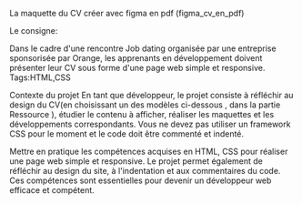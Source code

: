 La maquette du CV créer avec figma en pdf (figma_cv_en_pdf) 

Le consigne:

Dans le cadre d'une rencontre Job dating organisée par une entreprise sponsorisée par Orange, les apprenants en développement  doivent présenter leur CV sous forme d'une page web simple et responsive.
Tags:HTML,CSS

Contexte du projet
En tant que développeur, le projet consiste à réfléchir au design du CV(en choisissant un des modèles ci-dessous , dans la partie Ressource ), étudier le contenu à afficher, réaliser les maquettes et les développements correspondants. Vous ne devez pas utiliser un framework CSS pour le moment et le code doit être commenté et indenté. 

Mettre en pratique les compétences acquises en HTML, CSS pour réaliser une page web simple et responsive. Le projet permet également de réfléchir au design du site, à l'indentation et aux commentaires du code. Ces compétences sont essentielles pour devenir un développeur web efficace et compétent.

